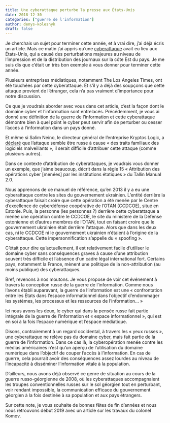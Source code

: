 ```yaml
---
title: Une cyberattaque perturbe la presse aux États-Unis
date: 2018-12-30
categories: ["guerre de l'information"]
author: denys-kolesnyk
draft: false
---
```


Je cherchais un sujet pour terminer cette année, et à vrai dire, j’ai déjà écris un article. Mais ce matin j’ai appris qu’une [cyberattaque](https://www.bbc.com/news/world-us-canada-46713983) avait eu lieu aux États-Unis, qui a causé des perturbations majeures au niveau de l’impression et de la distribution des journaux sur la côte Est du pays. Je me suis dis que c’était un très bon exemple à vous donner pour terminer cette année.

Plusieurs entreprises médiatiques, notamment The Los Angeles Times, ont été touchées par cette cyberattaque. Et s’il y a déjà des soupçons que cette attaque provient de l’étranger, cela n’a pas vraiment d’importance pour notre discussion.

Ce que je voudrais aborder avec vous dans cet article, c’est la façon dont le domaine cyber et l’information sont entrelacés. Précédemment, je vous ai donné une définition de la guerre de l’information et cette cyberattaque démontre bien à quel point le cyber peut servir afin de perturber ou cesser l’accès à l’information dans un pays donné.

Et même si Salim Neino, le directeur général de l’entreprise Kryptos Logic, a [déclaré](https://www.latimes.com/local/lanow/la-me-ln-times-delivery-disruption-20181229-story.html) que l’attaque semble être russe à cause « des traits familiaux des logiciels malveillants », il serait difficile d’attribuer cette attaque (comme plusieurs autres).

Dans ce contexte d’attribution de cyberattaques, je voudrais vous donner un exemple, que j’aime beaucoup, décrit dans la règle 15 « Attribution des opérations cyber [menées] par les institutions étatiques » du Tallin Manual 2.0.

Nous apprenons de ce manuel de référence, qu’en 2013 il y a eu une cyberattaque contre les sites du gouvernement ukrainien. L’entité derrière la cyberattaque faisait croire que cette opération a été menée par le Centre d’excellence de cyberdéfense coopérative de l’OTAN (CCDCOE), situé en Estonie. Puis, la personne (les personnes ?) derrière cette cyberattaque a menée une opération contre le CCDCOE, le site du ministère de la Défense estonienne et d’autres membres de l’OTAN, tout en faisant croire que le gouvernement ukrainien était derrière l’attaque. Alors que dans les deux cas, ni le CCDCOE ni le gouvernement ukrainien n’étaient à l’origine de la cyberattaque. Cette impersonnification s’appelle du « spoofing ».

C’était pour dire qu’actuellement, il est relativement facile d’utiliser le domaine cyber sans conséquences graves à cause d’une attribution souvent très difficile et l’absence d’un cadre légal international fort. Certains pays, notamment la France, mènent une politique de la non-attribution (au moins publique) des cyberattaques.

Bref, revenons à nos moutons. Je vous propose de voir cet événement à travers la conception russe de la guerre de l’information. Comme nous l’avons établi auparavant, la guerre de l’information est une « confrontation entre les États dans l’espace informationnel dans l’objectif d’endommager les systèmes, les processus et les ressources de l’information… »

Ici nous avons les deux, le cyber qui dans la pensée russe fait partie intégrale de la guerre de l’information et « espace informationnel », qui est en soi à la fois l’espace numérique et l’espace médiatique.

Disons, contrairement à un regard occidental, à travers les « yeux russes », une cyberattaque ne relève pas du domaine cyber, mais fait partie de la guerre de l’information. Dans ce cas là, la cyberopération menée contre les médias américaines n’est qu’un aperçu de l’utilisation du domaine numérique dans l’objectif de couper l’accès à l’information. En cas de guerre, cela pourrait avoir des conséquences assez lourdes au niveau de l’incapacité à disséminer l’information vitale à la population.

D’ailleurs, nous avons déjà observé ce genre de situation au cours de la guerre russo-géorgienne de 2008, où les cyberattaques accompagnaient les troupes conventionnelles russes sur le sol géorgien tout en perturbant, voir rendant impossible, la communication efficace du gouvernement géorgien à la fois destinée à sa population et aux pays étrangers.

Sur cette note, je vous souhaite de bonnes fêtes de fin d’années et nous nous retrouvons début 2019 avec un article sur les travaux du colonel Komov.